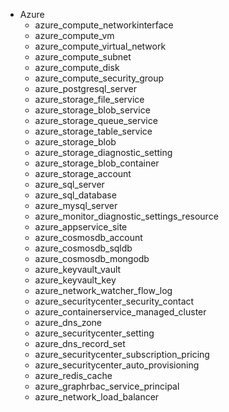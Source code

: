- Azure
  - azure_compute_networkinterface
  - azure_compute_vm
  - azure_compute_virtual_network
  - azure_compute_subnet
  - azure_compute_disk
  - azure_compute_security_group
  - azure_postgresql_server
  - azure_storage_file_service
  - azure_storage_blob_service
  - azure_storage_queue_service
  - azure_storage_table_service
  - azure_storage_blob
  - azure_storage_diagnostic_setting
  - azure_storage_blob_container
  - azure_storage_account
  - azure_sql_server
  - azure_sql_database
  - azure_mysql_server
  - azure_monitor_diagnostic_settings_resource
  - azure_appservice_site
  - azure_cosmosdb_account
  - azure_cosmosdb_sqldb
  - azure_cosmosdb_mongodb
  - azure_keyvault_vault
  - azure_keyvault_key
  - azure_network_watcher_flow_log
  - azure_securitycenter_security_contact
  - azure_containerservice_managed_cluster
  - azure_dns_zone
  - azure_securitycenter_setting
  - azure_dns_record_set
  - azure_securitycenter_subscription_pricing
  - azure_securitycenter_auto_provisioning
  - azure_redis_cache
  - azure_graphrbac_service_principal
  - azure_network_load_balancer
